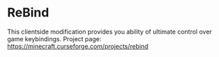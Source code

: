 # ReBind
This clientside modification provides you ability of ultimate control over game keybindings. Project page: https://minecraft.curseforge.com/projects/rebind
